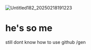 ![Untitled182_20250218191223](https://github.com/user-attachments/assets/4ba79a41-0722-4c36-9304-eacbfa2f1b24)
# he's so me
still dont know how to use github /gen
